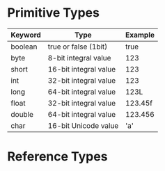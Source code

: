 # Primitive Types

| Keyword | Type | Example |
| ---- | ---- | ---- |
| boolean | true or false (1bit) | true |
| byte | 8-bit integral value | 123 |
| short | 16-bit integral value | 123 |
| int | 32-bit integral value | 123 |
| long | 64-bit integral value | 123L |
| float | 32-bit integral value | 123.45f |
| double | 64-bit integral value | 123.456 |
| char | 16-bit Unicode value | 'a' |
# Reference Types